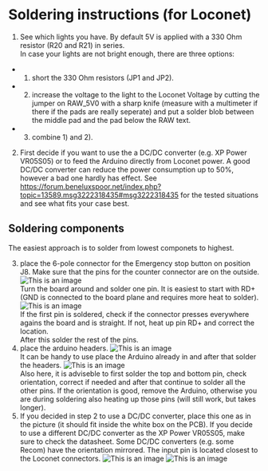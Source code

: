 # Soldering instructions (for Loconet)

1. See which lights you have. By default 5V is applied with a 330 Ohm resistor (R20 and R21) in series.  
In case your lights are not bright enough, there are three options:  
-  1) short the 330 Ohm resistors (JP1 and JP2). 
-  2) increase the voltage to the light to the Loconet Voltage by cutting the jumper on RAW_5V0 with a sharp knife (measure with a multimeter if there if the pads are really seperate) and put a solder blob between the middle pad and the pad below the RAW text. 
-  3) combine 1) and 2).

2. First decide if you want to use the a DC/DC converter (e.g. XP Power VR05S05) or to feed the Arduino directly from Loconet power. A good DC/DC converter can reduce the power consumption up to 50%, however a bad one hardly has effect. See https://forum.beneluxspoor.net/index.php?topic=13589.msg3222318435#msg3222318435 for the tested situations and see what fits your case best.

## Soldering components
The easiest approach is to solder from lowest componets to highest.

3. place the 6-pole connector for the Emergency stop button on position J8. Make sure that the pins for the counter connector are on the outside.
  ![This is an image](/images/instructions/step1a.jpeg)  
  Turn the board around and solder one pin. It is easiest to start with RD+ (GND is connected to the board plane and requires more heat to solder).  
    ![This is an image](/images/instructions/step1b.jpeg)  
  If the first pin is soldered, check if the connector presses everywhere agains the board and is straight. If not, heat up pin RD+ and correct the location.  
After this solder the rest of the pins.
4. place the arduino headers.
  ![This is an image](/images/instructions/step2.jpeg)  
  It can be handy to use place the Arduino already in and after that solder the headers.
  ![This is an image](/images/instructions/step3.jpeg)  
  Also here, it is adviseble to first solder the top and bottom pin, check orientation, correct if needed and after that continue to solder all the other pins.  If the orientation is good, remove the Arduino, otherwise you are during soldering also heating up those pins (will still work, but takes longer).  
5.  If you decided in step 2 to use a DC/DC converter, place this one as in the picture (it should fit inside the white box on the PCB).
  If you decide to use a different DC/DC converter as the XP Power VR05S05, make sure to check the datasheet. Some DC/DC converters (e.g. some Recom) have the orientation mirrored. The input pin is located closest to the Loconet connectors.
  ![This is an image](/images/instructions/step4.jpeg)
  ![This is an image](/images/instructions/step5.jpeg)
  
